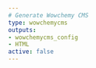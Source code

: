 ```yaml
---
# Generate Wowchemy CMS
type: wowchemycms
outputs:
- wowchemycms_config
- HTML
active: false
---
```

